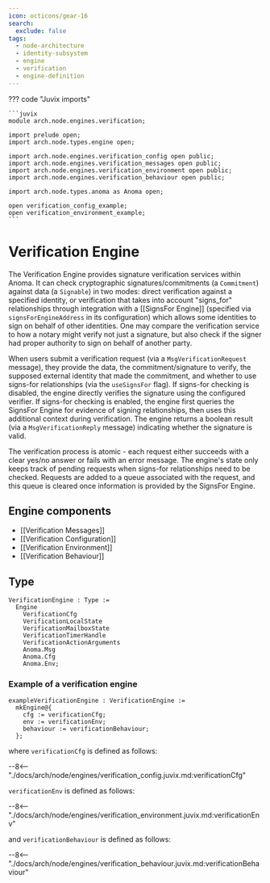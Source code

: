 ```yaml
---
icon: octicons/gear-16
search:
  exclude: false
tags:
  - node-architecture
  - identity-subsystem
  - engine
  - verification
  - engine-definition
---
```


??? code "Juvix imports"

    ```juvix
    module arch.node.engines.verification;

    import prelude open;
    import arch.node.types.engine open;

    import arch.node.engines.verification_config open public;
    import arch.node.engines.verification_messages open public;
    import arch.node.engines.verification_environment open public;
    import arch.node.engines.verification_behaviour open public;

    import arch.node.types.anoma as Anoma open;

    open verification_config_example;
    open verification_environment_example;
    ```

# Verification Engine

The Verification Engine provides signature verification services within Anoma. It can check
cryptographic signatures/commitments (a `Commitment`) against data (a `Signable`) in two modes: direct
verification against a specified identity, or verification that takes into account "signs_for"
relationships through integration with a [[SignsFor Engine]] (specified via
`signsForEngineAddress` in its configuration) which allows some identities to sign on
behalf of other identities. One may compare the verification service to how a notary might verify not
just a signature, but also check if the signer had proper authority to sign on behalf of another party.

When users submit a verification request (via a `MsgVerificationRequest` message), they provide the
data, the commitment/signature to verify, the supposed external identity that made the commitment,
and whether to use signs-for relationships (via the `useSignsFor` flag). If signs-for checking is
disabled, the engine directly verifies the signature using the configured verifier. If signs-for
checking is enabled, the engine first queries the SignsFor Engine for evidence of signing
relationships, then uses this additional context during verification. The engine returns a boolean
result (via a `MsgVerificationReply` message) indicating whether the signature is valid.

The verification process is atomic - each request either succeeds with a clear yes/no answer or fails
with an error message. The engine's state only keeps track of pending requests when signs-for relationships need to be checked.
Requests are added to a queue associated with the request, and this queue is cleared once information
is provided by the SignsFor Engine.

## Engine components

- [[Verification Messages]]
- [[Verification Configuration]]
- [[Verification Environment]]
- [[Verification Behaviour]]

## Type

<!-- --8<-- [start:VerificationEngine] -->
```juvix
VerificationEngine : Type :=
  Engine
    VerificationCfg
    VerificationLocalState
    VerificationMailboxState
    VerificationTimerHandle
    VerificationActionArguments
    Anoma.Msg
    Anoma.Cfg
    Anoma.Env;
```
<!-- --8<-- [end:VerificationEngine] -->

### Example of a verification engine

<!-- --8<-- [start:exampleVerificationEngine] -->
```juvix
exampleVerificationEngine : VerificationEngine :=
  mkEngine@{
    cfg := verificationCfg;
    env := verificationEnv;
    behaviour := verificationBehaviour;
  };
```
<!-- --8<-- [end:exampleVerificationEngine] -->

where `verificationCfg` is defined as follows:

--8<-- "./docs/arch/node/engines/verification_config.juvix.md:verificationCfg"

`verificationEnv` is defined as follows:

--8<-- "./docs/arch/node/engines/verification_environment.juvix.md:verificationEnv"

and `verificationBehaviour` is defined as follows:

--8<-- "./docs/arch/node/engines/verification_behaviour.juvix.md:verificationBehaviour"
